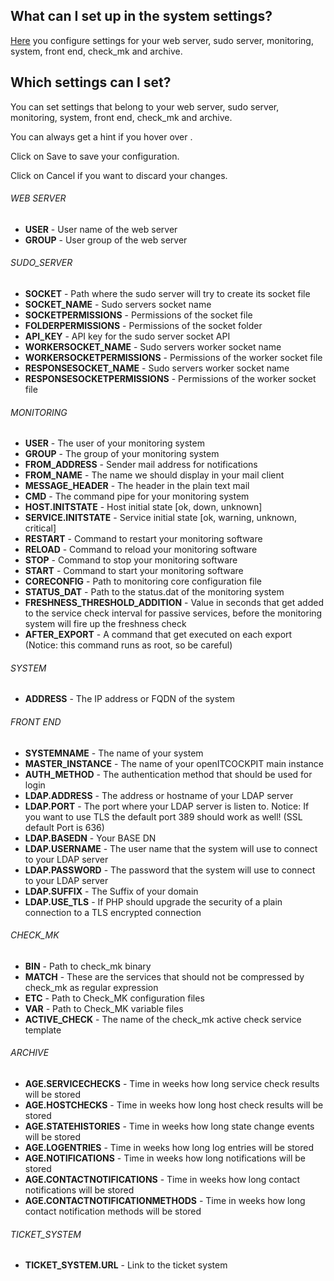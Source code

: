 [//]: # (Links)
[settings]: /systemsettings "System settings"

[//]: # (Pictures)

[//]: # (Content)

## What can I set up in the system settings?

[Here][settings] you configure settings for your web server, sudo server, monitoring, system, front end, check_mk and archive.

## Which settings can I set?

You can set settings that belong to your web server, sudo server, monitoring, system, front end, check_mk and archive.

You can always get a hint if you hover over
<a class="btn-xs" data-original-title="Gives you a hint." data-placement="left" rel="tooltip" data-container="body"><i class="fa fa-info-circle fa-2x"></i></a>.

Click on <a class="btn btn-xs btn-primary">Save</a> to save your configuration.

Click on <a class="btn btn-xs btn-default">Cancel</a> if you want to discard your changes.

###### WEB SERVER
* **USER** - User name of the web server
* **GROUP** - User group of the web server

###### SUDO_SERVER
* **SOCKET** - Path where the sudo server will try to create its socket file
* **SOCKET_NAME** - Sudo servers socket name
* **SOCKETPERMISSIONS** - Permissions of the socket file
* **FOLDERPERMISSIONS** - Permissions of the socket folder
* **API_KEY** - API key for the sudo server socket API
* **WORKERSOCKET_NAME** - Sudo servers worker socket name
* **WORKERSOCKETPERMISSIONS** - Permissions of the worker socket file
* **RESPONSESOCKET_NAME** - Sudo servers worker socket name
* **RESPONSESOCKETPERMISSIONS** - Permissions of the worker socket file

###### MONITORING
* **USER** - The user of your monitoring system
* **GROUP** - The group of your monitoring system
* **FROM_ADDRESS** - Sender mail address for notifications
* **FROM_NAME** - The name we should display in your mail client
* **MESSAGE_HEADER** - The header in the plain text mail
* **CMD** - The command pipe for your monitoring system
* **HOST.INITSTATE** - Host initial state [ok, down, unknown]
* **SERVICE.INITSTATE** - Service initial state [ok, warning, unknown, critical]
* **RESTART** - Command to restart your monitoring software
* **RELOAD** - Command to reload your monitoring software
* **STOP** - Command to stop your monitoring software
* **START** - Command to start your monitoring software
* **CORECONFIG** - Path to monitoring core configuration file
* **STATUS_DAT** - Path to the status.dat of the monitoring system
* **FRESHNESS_THRESHOLD_ADDITION** - Value in seconds that get added to the service check interval for passive services, before the monitoring system will fire up the freshness check
* **AFTER_EXPORT** - A command that get executed on each export (Notice: this command runs as root, so be careful)

###### SYSTEM
* **ADDRESS** - The IP address or FQDN of the system

###### FRONT END
* **SYSTEMNAME** - The name of your system
* **MASTER_INSTANCE** - The name of your openITCOCKPIT main instance
* **AUTH_METHOD** - The authentication method that should be used for login
* **LDAP.ADDRESS** - The address or hostname of your LDAP server
* **LDAP.PORT** - The port where your LDAP server is listen to. Notice: If you want to use TLS the default port 389 should work as well! (SSL default Port is 636)
* **LDAP.BASEDN** - Your BASE DN
* **LDAP.USERNAME** - The user name that the system will use to connect to your LDAP server
* **LDAP.PASSWORD** - The password that the system will use to connect to your LDAP server
* **LDAP.SUFFIX** - The Suffix of your domain
* **LDAP.USE_TLS** - If PHP should upgrade the security of a plain connection to a TLS encrypted connection

###### CHECK_MK
* **BIN** - Path to check_mk binary
* **MATCH** - These are the services that should not be compressed by check_mk as regular expression
* **ETC** - Path to Check_MK configuration files
* **VAR** - Path to Check_MK variable files
* **ACTIVE_CHECK** - The name of the check_mk active check service template

###### ARCHIVE
* **AGE.SERVICECHECKS** - Time in weeks how long service check results will be stored
* **AGE.HOSTCHECKS** - Time in weeks how long host check results will be stored
* **AGE.STATEHISTORIES** - Time in weeks how long state change events will be stored
* **AGE.LOGENTRIES** - Time in weeks how long log entries will be stored
* **AGE.NOTIFICATIONS** - Time in weeks how long notifications will be stored
* **AGE.CONTACTNOTIFICATIONS** - Time in weeks how long contact notifications will be stored
* **AGE.CONTACTNOTIFICATIONMETHODS** - Time in weeks how long contact notification methods will be stored

###### TICKET_SYSTEM
* **TICKET_SYSTEM.URL** - Link to the ticket system